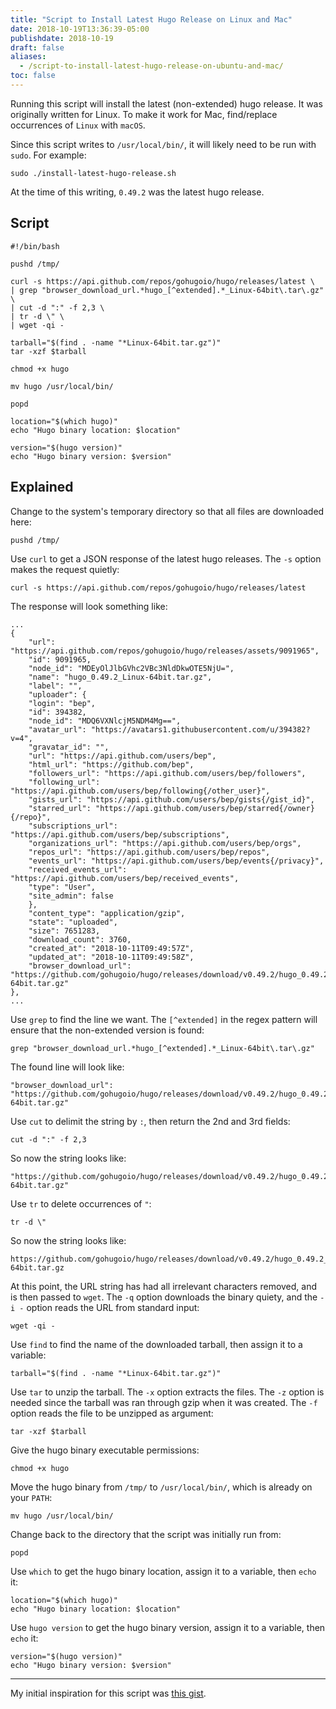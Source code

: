 ```yaml
---
title: "Script to Install Latest Hugo Release on Linux and Mac"
date: 2018-10-19T13:36:39-05:00
publishdate: 2018-10-19
draft: false
aliases:
  - /script-to-install-latest-hugo-release-on-ubuntu-and-mac/
toc: false
---
```


Running this script will install the latest (non-extended) hugo release. It was originally written for Linux. To make it work for Mac, find/replace occurrences of `Linux` with `macOS`.

Since this script writes to `/usr/local/bin/`, it will likely need to be run with `sudo`. For example:

```
sudo ./install-latest-hugo-release.sh
```

At the time of this writing, `0.49.2` was the latest hugo release.

## Script

```
#!/bin/bash

pushd /tmp/

curl -s https://api.github.com/repos/gohugoio/hugo/releases/latest \
| grep "browser_download_url.*hugo_[^extended].*_Linux-64bit\.tar\.gz" \
| cut -d ":" -f 2,3 \
| tr -d \" \
| wget -qi -

tarball="$(find . -name "*Linux-64bit.tar.gz")"
tar -xzf $tarball

chmod +x hugo

mv hugo /usr/local/bin/

popd

location="$(which hugo)"
echo "Hugo binary location: $location"

version="$(hugo version)"
echo "Hugo binary version: $version"
```

## Explained

Change to the system's temporary directory so that all files are downloaded here:

```
pushd /tmp/
```

Use `curl` to get a JSON response of the latest hugo releases. The `-s` option makes the request quietly:

```
curl -s https://api.github.com/repos/gohugoio/hugo/releases/latest
```

The response will look something like:

```
...
{
    "url": "https://api.github.com/repos/gohugoio/hugo/releases/assets/9091965",
    "id": 9091965,
    "node_id": "MDEyOlJlbGVhc2VBc3NldDkwOTE5NjU=",
    "name": "hugo_0.49.2_Linux-64bit.tar.gz",
    "label": "",
    "uploader": {
    "login": "bep",
    "id": 394382,
    "node_id": "MDQ6VXNlcjM5NDM4Mg==",
    "avatar_url": "https://avatars1.githubusercontent.com/u/394382?v=4",
    "gravatar_id": "",
    "url": "https://api.github.com/users/bep",
    "html_url": "https://github.com/bep",
    "followers_url": "https://api.github.com/users/bep/followers",
    "following_url": "https://api.github.com/users/bep/following{/other_user}",
    "gists_url": "https://api.github.com/users/bep/gists{/gist_id}",
    "starred_url": "https://api.github.com/users/bep/starred{/owner}{/repo}",
    "subscriptions_url": "https://api.github.com/users/bep/subscriptions",
    "organizations_url": "https://api.github.com/users/bep/orgs",
    "repos_url": "https://api.github.com/users/bep/repos",
    "events_url": "https://api.github.com/users/bep/events{/privacy}",
    "received_events_url": "https://api.github.com/users/bep/received_events",
    "type": "User",
    "site_admin": false
    },
    "content_type": "application/gzip",
    "state": "uploaded",
    "size": 7651283,
    "download_count": 3760,
    "created_at": "2018-10-11T09:49:57Z",
    "updated_at": "2018-10-11T09:49:58Z",
    "browser_download_url": "https://github.com/gohugoio/hugo/releases/download/v0.49.2/hugo_0.49.2_Linux-64bit.tar.gz"
},
...
```

Use `grep` to find the line we want. The `[^extended]` in the regex pattern will ensure that the non-extended version is found:

```
grep "browser_download_url.*hugo_[^extended].*_Linux-64bit\.tar\.gz"
```

The found line will look like:

```
"browser_download_url": "https://github.com/gohugoio/hugo/releases/download/v0.49.2/hugo_0.49.2_Linux-64bit.tar.gz"
```

Use `cut` to delimit the string by `:`, then return the 2nd and 3rd fields:

```
cut -d ":" -f 2,3
```

So now the string looks like:

```
"https://github.com/gohugoio/hugo/releases/download/v0.49.2/hugo_0.49.2_Linux-64bit.tar.gz"
```

Use `tr` to delete occurrences of `"`:

```
tr -d \"
```

So now the string looks like:

```
https://github.com/gohugoio/hugo/releases/download/v0.49.2/hugo_0.49.2_Linux-64bit.tar.gz
```

At this point, the URL string has had all irrelevant characters removed, and is then passed to `wget`. The `-q` option downloads the binary quiety, and the `-i -` option reads the URL from standard input:

```
wget -qi -
```

Use `find` to find the name of the downloaded tarball, then assign it to a variable:

```
tarball="$(find . -name "*Linux-64bit.tar.gz")"
```

Use `tar` to unzip the tarball. The `-x` option extracts the files. The `-z` option is needed since the tarball was ran through gzip when it was created. The `-f` option reads the file to be unzipped as argument:

```
tar -xzf $tarball
```

Give the hugo binary executable permissions:

```
chmod +x hugo
```

Move the hugo binary from `/tmp/` to `/usr/local/bin/`, which is already on your `PATH`:

```
mv hugo /usr/local/bin/
```

Change back to the directory that the script was initially run from:

```
popd
```

Use `which` to get the hugo binary location, assign it to a variable, then `echo` it:

```
location="$(which hugo)"
echo "Hugo binary location: $location"
```

Use `hugo version` to get the hugo binary version, assign it to a variable, then `echo` it:

```
version="$(hugo version)"
echo "Hugo binary version: $version"
```

---

My initial inspiration for this script was [this gist](https://gist.github.com/steinwaywhw/a4cd19cda655b8249d908261a62687f8).
